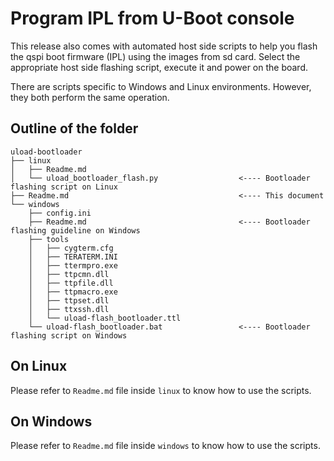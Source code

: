 # Program IPL from U-Boot console

This release also comes with automated host side scripts to help you flash the qspi boot firmware (IPL) using the images from sd card. Select the appropriate host side flashing script, execute it and power on the board.

There are scripts specific to Windows and Linux environments. However, they both perform the same operation.

## Outline of the folder
```
uload-bootloader
├── linux
│   ├── Readme.md
│   └── uload_bootloader_flash.py                  <---- Bootloader flashing script on Linux
├── Readme.md                                      <---- This document
└── windows
    ├── config.ini
    ├── Readme.md                                  <---- Bootloader flashing guideline on Windows
    ├── tools
    │   ├── cygterm.cfg
    │   ├── TERATERM.INI
    │   ├── ttermpro.exe
    │   ├── ttpcmn.dll
    │   ├── ttpfile.dll
    │   ├── ttpmacro.exe
    │   ├── ttpset.dll
    │   ├── ttxssh.dll
    │   └── uload-flash_bootloader.ttl
    └── uload-flash_bootloader.bat                 <---- Bootloader flashing script on Windows
```


## On Linux

Please refer to `Readme.md` file inside `linux` to know how to use the scripts.

## On Windows

Please refer to `Readme.md` file inside `windows` to know how to use the scripts.
